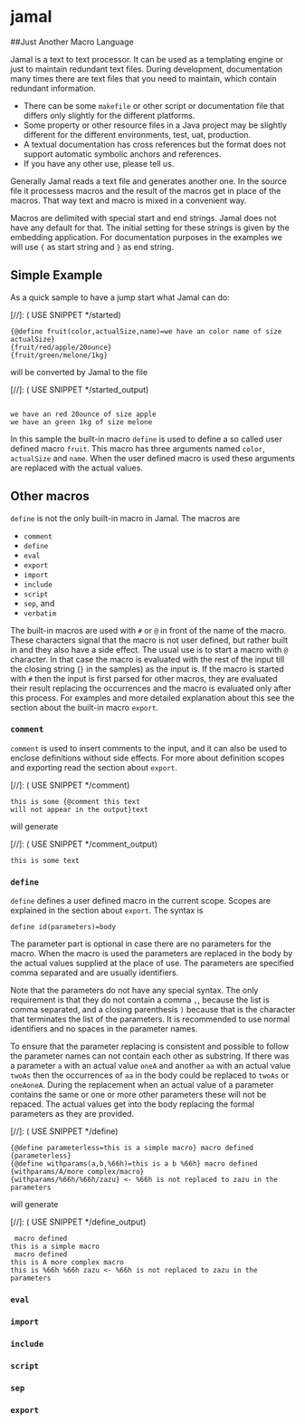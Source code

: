 # jamal

##Just Another Macro Language

Jamal is a text to text processor. It can be used as a templating engine or just to maintain
redundant text files. During development, documentation many times there are text files that
you need to maintain, which contain redundant information.

* There can be some `makefile` or other script or documentation file that differs only
  slightly for the different platforms.
* Some property or other resource files in a Java project may be slightly different for
  the different environments, test, uat, production.
* A textual documentation has cross references but the format does not support automatic
  symbolic anchors and references.
* If you have any other use, please tell us.

Generally Jamal reads a text file and generates another one. In the source file it
processess macros and the result of the macros get in place of the macros. That way
text and macro is mixed in a convenient way.

Macros are delimited with special start and end strings. Jamal does not have any default
for that. The initial setting for these strings is given by the embedding application.
For documentation purposes in the examples we will use `{` as start string and `}` as
end string.

## Simple Example

As a quick sample to have a jump start what Jamal can do:

[//]: ( USE SNIPPET */started)
```jam
{@define fruit(color,actualSize,name)=we have an color name of size actualSize}
{fruit/red/apple/20ounce}
{fruit/green/melone/1kg}
```

will be converted by Jamal to the file

[//]: ( USE SNIPPET */started_output)
```jam

we have an red 20ounce of size apple
we have an green 1kg of size melone
```

In this sample the built-in macro `define` is used to define a so called user defined macro
`fruit`. This macro has three arguments named `color`, `actualSize` and `name`. When the user
defined macro is used these arguments are replaced with the actual values.

## Other macros

`define` is not the only built-in macro in Jamal. The macros are

* `comment`
* `define`
* `eval`
* `export`
* `import`
* `include`
* `script`
* `sep`, and
* `verbatim`

The built-in macros are used with `#` or `@` in front of the name of the macro. These characters
signal that the macro is not user defined, but rather built in and they also have a side effect.
The usual use is to start a macro with `@` character. In that case the macro is evaluated
with the rest of the input till the closing string (`}` in the samples) as the input is.
If the macro is started with `#` then the input is first parsed for other macros, they are
evaluated their result replacing the occurrences and the macro is evaluated only after this
process. For examples and more detailed explanation about this see the section about the
built-in macro `export`.


### `comment`

`comment` is used to insert comments to the input, and it can also be used to enclose
definitions without side effects. For more about definition scopes and exporting read
the section about `export`.

[//]: ( USE SNIPPET */comment)
```jam
this is some {@comment this text
will not appear in the output}text
```
will generate


[//]: ( USE SNIPPET */comment_output)
```jam
this is some text
```

### `define`

`define` defines a user defined macro in the current scope. Scopes are explained in the section
about `export`. The syntax is

```jam
define id(parameters)=body
```

The parameter part is optional in case there are no parameters for the macro. When the macro is
used the parameters are replaced in the body by the actual values supplied at the place of use.
The parameters are specified comma separated and are usually identifiers.

Note that the parameters do not have any special syntax. The only requirement is that they
do not contain a comma `,`, because the list is comma separated, and a closing parenthesis
`)` because that is the character that terminates the list of the parameters. It is
recommended to use normal identifiers and no spaces in the parameter names.

To ensure that the parameter replacing is consistent and possible to follow
the parameter names can not contain each other as substring. If there was a parameter `a` with
an actual value `oneA` and another `aa` with an actual value `twoAs` then the occurrences 
of `aa` in the body could be replaced to `twoAs` or `oneAoneA`. During the replacement
when an actual value of a parameter contains the same or one or more other parameters these
will not be repaced. The actual values get into the body replacing the formal parameters
as they are provided.  

[//]: ( USE SNIPPET */define)
```jam
{@define parameterless=this is a simple macro} macro defined
{parameterless}
{@define withparams(a,b,%66h)=this is a b %66h} macro defined
{withparams/A/more complex/macro}
{withparams/%66h/%66h/zazu} <- %66h is not replaced to zazu in the parameters
```

will generate

[//]: ( USE SNIPPET */define_output)
```jam
 macro defined
this is a simple macro
 macro defined
this is A more complex macro
this is %66h %66h zazu <- %66h is not replaced to zazu in the parameters
```


### `eval`
### `import`
### `include`
### `script`
### `sep`
### `export`
